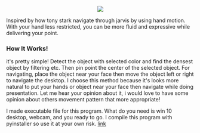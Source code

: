 <p align="center">
  <img  src="https://user-images.githubusercontent.com/25025173/51483706-4c2c0d00-1dcc-11e9-8ab4-9af310cb2758.gif">
</p>

Inspired by how tony stark navigate through jarvis by using hand motion. With your hand less restricted, you can be more fluid and expressive while delivering your point. 

### How It Works!

it's pretty simple! Detect the object with selected color and find the densest object by filtering etc. Then pin point the center of the selected object. For navigating, place the object near your face then move the object left or right to navigate the desktop. I choose this method because it's looks more natural to put your hands or object near your face then navigate while doing presentation. Let me hear your opinion about it, i would love to have some opinion about others movement pattern that more appropriate!

I made executable file for this program. What do you need is win 10 desktop, webcam, and you ready to go. I compile this program with pyinstaller so use it at your own risk. [link](https://drive.google.com/open?id=15ZT9_a9qJnu8KSw9G0PqlVHIJ8cPdeSW)
